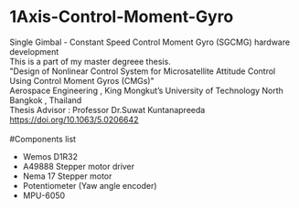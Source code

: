 # 1Axis-Control-Moment-Gyro
Single Gimbal - Constant Speed Control Moment Gyro (SGCMG) hardware development <br/> 
This is a part of my master degreee thesis. <br/> 
"Design of Nonlinear Control System for Microsatellite Attitude Control Using Control Moment Gyros (CMGs)" <br/> 
Aerospace Engineering , King Mongkut’s University of Technology North Bangkok , Thailand <br/> 
Thesis Advisor	:  Professor Dr.Suwat Kuntanapreeda <br/> 
https://doi.org/10.1063/5.0206642<br/> 
<br/> 
#Components list
- Wemos D1R32
- A49888 Stepper motor driver
- Nema 17 Stepper motor
- Potentiometer (Yaw angle encoder)
- MPU-6050
